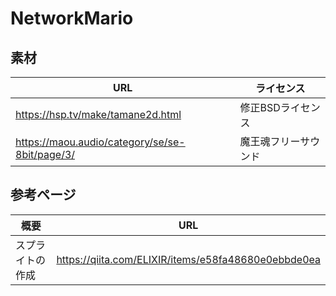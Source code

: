 # NetworkMario

## 素材

| URL | ライセンス |
| ---| --- |
| https://hsp.tv/make/tamane2d.html | 修正BSDライセンス |
https://maou.audio/category/se/se-8bit/page/3/ | 魔王魂フリーサウンド |

## 参考ページ

| 概要 | URL |
| ---| --- |
| スプライトの作成 | https://qiita.com/ELIXIR/items/e58fa48680e0ebbde0ea |
